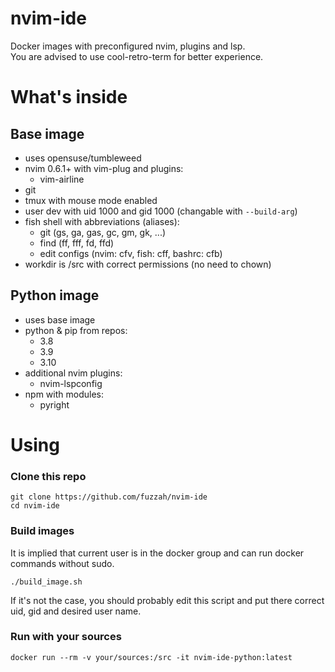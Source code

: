 # nvim-ide
Docker images with preconfigured nvim, plugins and lsp.<br>
You are advised to use cool-retro-term for better experience.

# What's inside
## Base image
* uses opensuse/tumbleweed
* nvim 0.6.1+ with vim-plug and plugins:
    * vim-airline
* git
* tmux with mouse mode enabled
* user dev with uid 1000 and gid 1000 (changable with `--build-arg`)
* fish shell with abbreviations (aliases):
    * git (gs, ga, gas, gc, gm, gk, ...)
    * find (ff, fff, fd, ffd)
    * edit configs (nvim: cfv, fish: cff, bashrc: cfb)
* workdir is /src with correct permissions (no need to chown)



## Python image
* uses base image
* python & pip from repos:
    * 3.8
    * 3.9
    * 3.10
* additional nvim plugins:
    * nvim-lspconfig
* npm with modules:
    * pyright

# Using
### Clone this repo
```shell
git clone https://github.com/fuzzah/nvim-ide
cd nvim-ide
```
### Build images
It is implied that current user is in the docker group and can run docker commands without sudo.
```shell
./build_image.sh
```
If it's not the case, you should probably edit this script and put there correct uid, gid and desired user name.

### Run with your sources
```shell
docker run --rm -v your/sources:/src -it nvim-ide-python:latest
```

